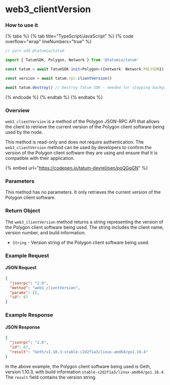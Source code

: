 # web3\_clientVersion

### How to use it

{% tabs %}
{% tab title="TypeScript/JavaScript" %}
{% code overflow="wrap" lineNumbers="true" %}
```typescript
// yarn add @tatumio/tatum

import { TatumSDK, Polygon, Network } from '@tatumio/tatum'

const tatum = await TatumSDK.init<Polygon>({network: Network.POLYGON})

const version = await tatum.rpc.clientVersion()

await tatum.destroy() // Destroy Tatum SDK - needed for stopping background jobs
```
{% endcode %}
{% endtab %}
{% endtabs %}

### Overview

`web3_clientVersion` is a method of the Polygon JSON-RPC API that allows the client to retrieve the current version of the Polygon client software being used by the node.

This method is read-only and does not require authentication. The `web3_clientVersion` method can be used by developers to confirm the version of the Polygon client software they are using and ensure that it is compatible with their application.

{% embed url="https://codepen.io/tatum-devrel/pen/poQGqGN" %}

### Parameters

This method has no parameters. It only retrieves the current version of the Polygon client software.

### Return Object

The `web3_clientVersion` method returns a string representing the version of the Polygon client software being used. The string includes the client name, version number, and build information.

* `String` - Version string of the Polygon client software being used.

### Example Request

#### JSON Request

```json
{
  "jsonrpc": "2.0",
  "method": "web3_clientVersion",
  "params": [],
  "id": 67
}
```

### Example Response

#### JSON Response

```json
{
  "jsonrpc": "2.0",
  "id": 67,
  "result": "Geth/v1.10.3-stable-c2d2f1a3/linux-amd64/go1.16.4"
}
```

In the above example, the Polygon client software being used is Geth, version 1.10.3, with build information `stable-c2d2f1a3/linux-amd64/go1.16.4`. The `result` field contains the version string.
